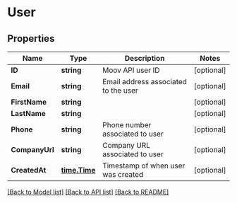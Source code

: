 # User

## Properties

Name | Type | Description | Notes
------------ | ------------- | ------------- | -------------
**ID** | **string** | Moov API user ID | [optional] 
**Email** | **string** | Email address associated to the user | [optional] 
**FirstName** | **string** |  | [optional] 
**LastName** | **string** |  | [optional] 
**Phone** | **string** | Phone number associated to user | [optional] 
**CompanyUrl** | **string** | Company URL associated to user | [optional] 
**CreatedAt** | [**time.Time**](time.Time.md) | Timestamp of when user was created | [optional] 

[[Back to Model list]](../README.md#documentation-for-models) [[Back to API list]](../README.md#documentation-for-api-endpoints) [[Back to README]](../README.md)


